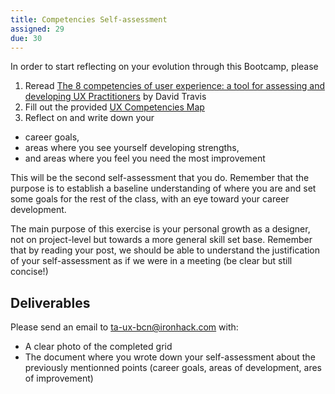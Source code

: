 ```yaml
---
title: Competencies Self-assessment
assigned: 29
due: 30
---
```


In order to start reflecting on your evolution through this Bootcamp, please

1. Reread [The 8 competencies of user experience: a tool for assessing and developing UX Practitioners](https://www.userfocus.co.uk/articles/8-competencies-of-user-experience.html) by David Travis
2. Fill out the provided [UX Competencies Map](https://www.userfocus.co.uk/pdf/competency-map.pdf)
3. Reflect on and write down your
  - career goals,
  - areas where you see yourself developing strengths,
  - and areas where you feel you need the most improvement

This will be the second self-assessment that you do. Remember that the purpose is to establish a baseline understanding of where you are and set some goals for the rest of the class, with an eye toward your career development.

The main purpose of this exercise is your personal growth as a designer, not on project-level but towards a more general skill set base. Remember that by reading your post, we should be able to understand the justification of your self-assessment as if we were in a meeting (be clear but still concise!)


Deliverables
------------

Please send an email to ta-ux-bcn@ironhack.com with: 

- A clear photo of the completed grid
- The document where you wrote down your self-assessment about the previously mentionned points (career goals, areas of development, ares of improvement)

